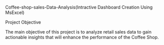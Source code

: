 Coffee-shop-sales-Data-Analysis(Intractive Dashboard Creation Using MsExcel)


Project Objective


The main objective of this project is to analyze retail sales data to gain actionable insights that will enhance the performance of the Coffee Shop.
